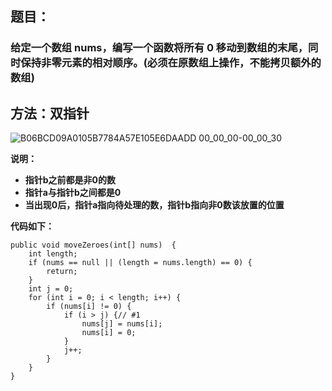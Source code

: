 ## 题目：  
### 给定一个数组 nums，编写一个函数将所有 0 移动到数组的末尾，同时保持非零元素的相对顺序。(必须在原数组上操作，不能拷贝额外的数组)  

## 方法：双指针  
 ![B06BCD09A0105B7784A57E105E6DAADD 00_00_00-00_00_30](https://user-images.githubusercontent.com/49645739/111057943-0b207680-84c6-11eb-90e5-f6cd220256e7.gif)  

__说明：__  
* __指针b之前都是非0的数__
* __指针a与指针b之间都是0__
* __当出现0后，指针a指向待处理的数，指针b指向非0数该放置的位置__  

__代码如下：__  
```
public void moveZeroes(int[] nums)  {
    int length;
    if (nums == null || (length = nums.length) == 0) {
        return;
    }
    int j = 0;
    for (int i = 0; i < length; i++) {
        if (nums[i] != 0) {
            if (i > j) {// #1
                nums[j] = nums[i];
                nums[i] = 0;
            }
            j++;
        }
    }
}
```



